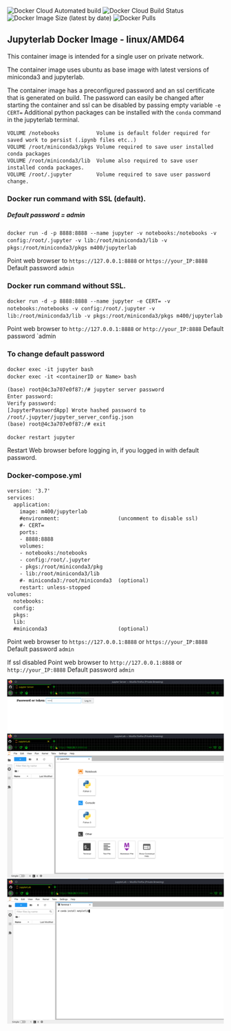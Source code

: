 ![Docker Cloud Automated build](https://img.shields.io/docker/cloud/automated/m400/jupyterlab?logo=docker&style=plastic)  ![Docker Cloud Build Status](https://img.shields.io/docker/cloud/build/m400/jupyterlab?logo=docker&style=plastic)  ![Docker Image Size (latest by date)](https://img.shields.io/docker/image-size/m400/jupyterlab?logo=docker&style=plastic)  ![Docker Pulls](https://img.shields.io/docker/pulls/m400/jupyterlab?logo=docker&style=plastic)  

## Jupyterlab Docker Image - linux/AMD64

This container image is intended for a single user on private network.  

The container image uses ubuntu as base image with latest versions of miniconda3 and jupyterlab.

The container image has a preconfigured password and an ssl certificate that is generated on build. 
The password can easily be changed after starting the container and ssl can be disabled by passing empty variable `-e CERT=`
Additional python packages can be installed with the `conda` command in the jupyterlab terminal.

```
VOLUME /notebooks            Volume is default folder required for saved work to persist (.ipynb files etc..)
VOLUME /root/miniconda3/pkgs Volume required to save user installed conda packages
VOLUME /root/miniconda3/lib  Volume also required to save user installed conda packages.
VOLUME /root/.jupyter        Volume required to save user password change.
```

### Docker run command with SSL (default).
##### Default password = admin

`docker run -d -p 8888:8888 --name jupyter -v notebooks:/notebooks -v config:/root/.jupyter -v lib:/root/miniconda3/lib -v pkgs:/root/miniconda3/pkgs m400/jupyterlab`

Point web browser to `https://127.0.0.1:8888`  or `https://your_IP:8888`   Default password `admin`

### Docker run command without SSL.

`docker run -d -p 8888:8888 --name jupyter -e CERT= -v notebooks:/notebooks -v config:/root/.jupyter -v lib:/root/miniconda3/lib -v pkgs:/root/miniconda3/pkgs m400/jupyterlab`

Point web browser to `http://127.0.0.1:8888`  or `http://your_IP:8888`   Default password `admin

### To change default password

`docker exec -it jupyter bash`  
`docker exec -it <containerID or Name> bash`

```
(base) root@4c3a707e0f87:/# jupyter server password
Enter password: 
Verify password: 
[JupyterPasswordApp] Wrote hashed password to /root/.jupyter/jupyter_server_config.json
(base) root@4c3a707e0f87:/# exit
``` 

`docker restart jupyter`

Restart Web browser before logging in, if you logged in with default password.

### Docker-compose.yml 
```
version: '3.7'
services:
  application:
    image: m400/jupyterlab
    #environment:                   (uncomment to disable ssl)
    #- CERT=
    ports:
    - 8888:8888
    volumes:
    - notebooks:/notebooks
    - config:/root/.jupyter
    - pkgs:/root/miniconda3/pkg
    - lib:/root/miniconda3/lib
    #- miniconda3:/root/miniconda3  (optional)
    restart: unless-stopped
volumes:
  notebooks:
  config:
  pkgs:
  lib:
  #miniconda3                       (optional)
```
Point web browser to `https://127.0.0.1:8888`  or `https://your_IP:8888`   Default password `admin`

If ssl disabled Point web browser to `http://127.0.0.1:8888`  or `http://your_IP:8888`   Default password `admin`

![screenshot](https://raw.githubusercontent.com/hm400/assets/main/ksnip_20210105-182901.png)
![screenshot](https://raw.githubusercontent.com/hm400/assets/main/ksnip_20210105-183002.png)
![screenshot](https://raw.githubusercontent.com/hm400/assets/main/ksnip_20210105-183821.png)
